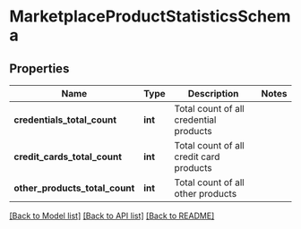 # MarketplaceProductStatisticsSchema


## Properties
Name | Type | Description | Notes
------------ | ------------- | ------------- | -------------
**credentials_total_count** | **int** | Total count of all credential products | 
**credit_cards_total_count** | **int** | Total count of all credit card products | 
**other_products_total_count** | **int** | Total count of all other products | 

[[Back to Model list]](../README.md#documentation-for-models) [[Back to API list]](../README.md#documentation-for-api-endpoints) [[Back to README]](../README.md)


